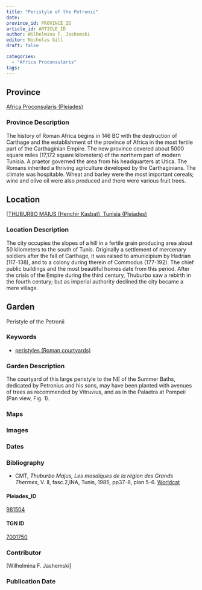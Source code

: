 ```yaml
---
title: "Peristyle of the Petronii"
date:
province_id: PROVINCE_ID
article_id: ARTICLE_ID
author: Wilhelmina F. Jashemski
editor: Nicholas Gill
draft: false

categories:
  - "Africa Proconsularis"
tags:
---
```



## Province

[Africa Proconsularis (Pleiades)](https://pleiades.stoa.org/places/981504)

### Province Description

The history of Roman Africa begins in 146 BC with the destruction of Carthage and the establishment of the province of Africa in the most fertile part of the Carthaginian Empire. The new province covered about 5000 square miles (17,172 square kilometers) of the northern part of modern Tunisia. A praetor governed the area from his headquarters at Utica. The Romans inherited a thriving agriculture developed by the Carthaginians. The climate was hospitable. Wheat and barley were the most important cereals; wine and olive oil were also produced and there were various fruit trees.

## Location

[[THUBURBO MAIUS (Henchir Kasbat), Tunisia (Pleiades)](https://pleiades.stoa.org/places/315220)

### Location Description

The city occupies the slopes of a hill in a fertile grain producing area about 50 kilometers to the south of Tunis. Originally a settlement of mercenary soldiers after the fall of Carthage, it was raised to amunicipium by Hadrian (117-138), and to a colony during therein of Commodus (177-192). The chief public buildings and the most beautiful homes date from this period. After the crisis of the Empire during the third century, Thuburbo saw a rebirth in the fourth century; but as imperial authority declined the city became a mere village.

## Garden

Peristyle of the Petronii

### Keywords

- [peristyles (Roman courtyards)](http://vocab.getty.edu/page/aat/300080971)

### Garden Description

The courtyard of this large peristyle to the NE of the Summer Baths, dedicated by Petronius and his sons, may have been planted with avenues of trees as recommended by Vitruvius, and as in the Palaetra at Pompeii (Pan view, Fig. 1).

### Maps

### Images

### Dates

### Bibliography

*  CMT, *Thuburbo Majus, Les mosaïques de la région des Grands Thermes*, V. II, fasc.2,INA, Tunis, 1985, pp37-8, plan 5-6. [Worldcat](http://www.worldcat.org/oclc/905765362)

#### Pleiades_ID

[981504](https://pleiades.stoa.org/places/981504)

#### TGN ID

[7001750](http://vocab.getty.edu/page/tgn/7001750)

### Contributor

[Wilhelmina F. Jashemski]
<!--add in orcid id and info-->

### Publication Date
